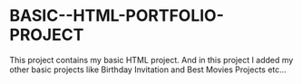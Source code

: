 # BASIC--HTML-PORTFOLIO-PROJECT
This project contains my basic HTML project. And in this project I added my other basic projects like Birthday Invitation and Best Movies Projects etc...
